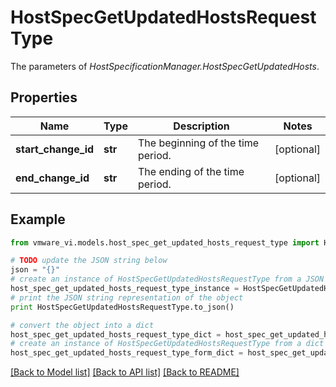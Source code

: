 # HostSpecGetUpdatedHostsRequestType

The parameters of *HostSpecificationManager.HostSpecGetUpdatedHosts*. 

## Properties
Name | Type | Description | Notes
------------ | ------------- | ------------- | -------------
**start_change_id** | **str** | The beginning of the time period.  | [optional] 
**end_change_id** | **str** | The ending of the time period.  | [optional] 

## Example

```python
from vmware_vi.models.host_spec_get_updated_hosts_request_type import HostSpecGetUpdatedHostsRequestType

# TODO update the JSON string below
json = "{}"
# create an instance of HostSpecGetUpdatedHostsRequestType from a JSON string
host_spec_get_updated_hosts_request_type_instance = HostSpecGetUpdatedHostsRequestType.from_json(json)
# print the JSON string representation of the object
print HostSpecGetUpdatedHostsRequestType.to_json()

# convert the object into a dict
host_spec_get_updated_hosts_request_type_dict = host_spec_get_updated_hosts_request_type_instance.to_dict()
# create an instance of HostSpecGetUpdatedHostsRequestType from a dict
host_spec_get_updated_hosts_request_type_form_dict = host_spec_get_updated_hosts_request_type.from_dict(host_spec_get_updated_hosts_request_type_dict)
```
[[Back to Model list]](../README.md#documentation-for-models) [[Back to API list]](../README.md#documentation-for-api-endpoints) [[Back to README]](../README.md)


